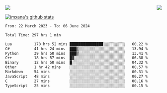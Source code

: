 <p>
  <a href="https://count.getloli.com/"><img src="https://count.getloli.com/get/@xana.readme?theme=moebooru-h"></a>
  <img src="https://weather-icon.journeyad.repl.co/@hangzhou?v=1" align="right">
</p>


<a href="https://github.com/imxana"><img align="center" src="https://github-readme-stats.vercel.app/api?username=imxana&show_icons=true&include_all_commits=true&hide_border=tru&custom_title=imxana%27s%20Github%20Stats" alt="imxana's github stats" /></a> 

<!--START_SECTION:waka-->

```txt
From: 22 March 2023 - To: 06 June 2024

Total Time: 297 hrs 1 min

Lua          178 hrs 52 mins ███████████████░░░░░░░░░░   60.22 %
C#           41 hrs 24 mins  ███▒░░░░░░░░░░░░░░░░░░░░░   13.94 %
Python       39 hrs 50 mins  ███▒░░░░░░░░░░░░░░░░░░░░░   13.41 %
C++          18 hrs 57 mins  █▓░░░░░░░░░░░░░░░░░░░░░░░   06.38 %
Binary       12 hrs 50 mins  █░░░░░░░░░░░░░░░░░░░░░░░░   04.32 %
Other        1 hr 42 mins    ░░░░░░░░░░░░░░░░░░░░░░░░░   00.57 %
Markdown     54 mins         ░░░░░░░░░░░░░░░░░░░░░░░░░   00.31 %
JavaScript   48 mins         ░░░░░░░░░░░░░░░░░░░░░░░░░   00.27 %
C            27 mins         ░░░░░░░░░░░░░░░░░░░░░░░░░   00.16 %
TypeScript   25 mins         ░░░░░░░░░░░░░░░░░░░░░░░░░   00.15 %
```

<!--END_SECTION:waka-->
